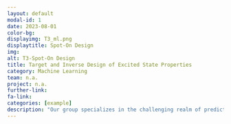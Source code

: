 ```yaml
---
layout: default
modal-id: 1
date: 2023-08-01
color-bg: 
displayimg: T3_ml.png
displaytitle: Spot-On Design
img: 
alt: T3-Spot-On Design
title: Target and Inverse Design of Excited State Properties
category: Machine Learning
team: n.a.
project: n.a.
further-link: 
fa-link: 
categories: [example]
description: "Our group specializes in the challenging realm of predicting photoinduced phenomena: While machine learning architectures achieve accurate predictions, building vast chemical databases from quantum chemical reference calculations poses limitations. Our mission is to transfer knowledge gained from simulations into processing experimental data, and <i>vice versa</i>, enabling us to systematically calculate relevant structures. Through automated knowledge transfer between quantum chemistry and multivariate modeling of experimental data, we develop fast workflows for understanding and optimizing excited state properties. Our goal is to construct comprehensive databases and data-driven strategies for designing molecules and materials with desired excited state properties, such as optical characteristics."
---
```


